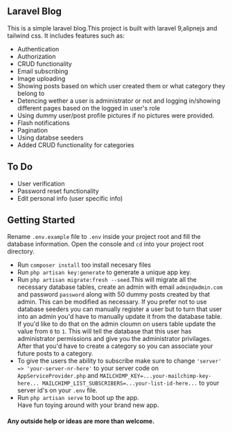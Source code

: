 ## Laravel Blog

This is a simple laravel blog.This project is built with laravel 9,alipnejs and tailwind css. It includes features such as:

- Authentication
- Authorization
- CRUD functionality
- Email subscribing
- Image uploading
- Showing posts based on which user created them or what category they belong to
- Detencing wether a user is administrator or not and logging in/showing different pages based on the logged in user's role
- Using dummy user/post profile pictures if no pictures were provided.
- Flash notifications
- Pagination
- Using databse seeders
- Added CRUD functionality for categories

## To Do

- User verification
- Password reset functionality
- Edit personal info (user specific info)

## Getting Started

Rename `.env.example` file to `.env` inside your project root and fill the database information.
Open the console and `cd` into your project root directory.
- Run `composer install` too install necesary files
- Run `php artisan key:generate` to generate a unique app key.
- Run `php artisan migrate:fresh --seed`.This will migrate all the necessary database tables, create an admin with email `admin@admin.com` and password `password` along with 50 dummy posts created by that admin. This can be modified as necessary. If you prefer not to use database seeders you can manually register a user but to turn that user into an admin you'd have to manually update it from the database table. If you'd like to do that on the admin cloumn on users table update the value from `0` to `1`. This will tell the database that this user has administrator permissions and give you the administrator privilages. After that you'd have to create a category so you can associate your future posts to a category.
- To give the users the ability to subscribe make sure to change `'server' => 'your-server-nr-here'` to your server code on `AppServiceProvider.php` and `MAILCHIMP_KEY=...your-mailchimp-key-here...
MAILCHIMP_LIST_SUBSCRIBERS=...your-list-id-here...` to your server  id's on your `.env` file.
- Run `php artisan serve` to boot up the app.<br />
Have fun toying around with your brand new app.

#### Any outside help or ideas are more than welcome.
